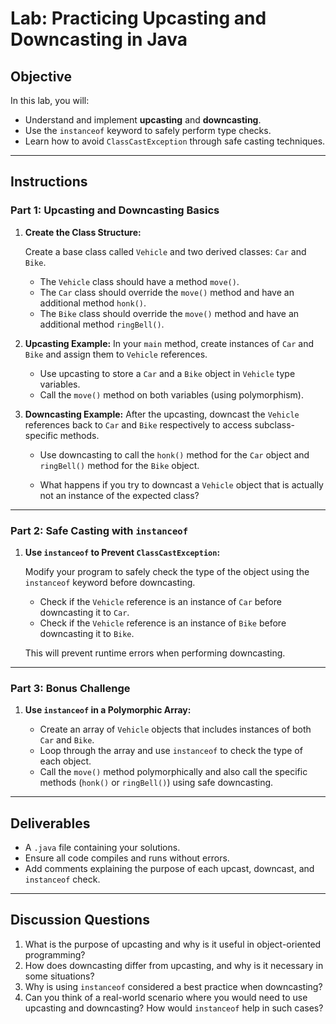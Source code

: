 # Lab: Practicing Upcasting and Downcasting in Java

## Objective
In this lab, you will:
- Understand and implement **upcasting** and **downcasting**.
- Use the `instanceof` keyword to safely perform type checks.
- Learn how to avoid `ClassCastException` through safe casting techniques.

---

## Instructions

### Part 1: Upcasting and Downcasting Basics

1. **Create the Class Structure:**

    Create a base class called `Vehicle` and two derived classes: `Car` and `Bike`.

    - The `Vehicle` class should have a method `move()`.
    - The `Car` class should override the `move()` method and have an additional method `honk()`.
    - The `Bike` class should override the `move()` method and have an additional method `ringBell()`.

2. **Upcasting Example:**
   In your `main` method, create instances of `Car` and `Bike` and assign them to `Vehicle` references.

    - Use upcasting to store a `Car` and a `Bike` object in `Vehicle` type variables.
    - Call the `move()` method on both variables (using polymorphism).

3. **Downcasting Example:**
   After the upcasting, downcast the `Vehicle` references back to `Car` and `Bike` respectively to access subclass-specific methods.

    - Use downcasting to call the `honk()` method for the `Car` object and `ringBell()` method for the `Bike` object.

    - What happens if you try to downcast a `Vehicle` object that is actually not an instance of the expected class?

---

### Part 2: Safe Casting with `instanceof`

1. **Use `instanceof` to Prevent `ClassCastException`:**

    Modify your program to safely check the type of the object using the `instanceof` keyword before downcasting.

    - Check if the `Vehicle` reference is an instance of `Car` before downcasting it to `Car`.
    - Check if the `Vehicle` reference is an instance of `Bike` before downcasting it to `Bike`.

    This will prevent runtime errors when performing downcasting.

---

### Part 3: Bonus Challenge

1. **Use `instanceof` in a Polymorphic Array:**

    - Create an array of `Vehicle` objects that includes instances of both `Car` and `Bike`.
    - Loop through the array and use `instanceof` to check the type of each object.
    - Call the `move()` method polymorphically and also call the specific methods (`honk()` or `ringBell()`) using safe downcasting.

---

## Deliverables
- A `.java` file containing your solutions.
- Ensure all code compiles and runs without errors.
- Add comments explaining the purpose of each upcast, downcast, and `instanceof` check.

---

## Discussion Questions
1. What is the purpose of upcasting and why is it useful in object-oriented programming?
2. How does downcasting differ from upcasting, and why is it necessary in some situations?
3. Why is using `instanceof` considered a best practice when downcasting?
4. Can you think of a real-world scenario where you would need to use upcasting and downcasting? How would `instanceof` help in such cases?
